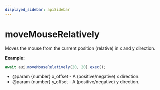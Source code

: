```yaml
---
displayed_sidebar: apiSidebar
---
```

# moveMouseRelatively

Moves the mouse from the current position (relative) in x and y direction.

**Example:**
```typescript
await aui.moveMouseRelatively(20, 20).exec();
```

   * @param \{number} x_offset - A (positive/negative) x direction.
   * @param \{number} y_offset - A (positive/negative) y direction.
